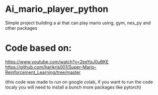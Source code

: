 # Ai_mario_player_python
Simple project building a ai that can play mario using, gym, nes_py and other packages

# Code based on:
https://www.youtube.com/watch?v=2eeYqJ0uBKE
https://github.com/harikris001/Super-Mario-Reinforcement_Learning/tree/master

(this code was made to run on google colab, if you want to run the code localy you will need to install a bunch more packages like pytorch)
